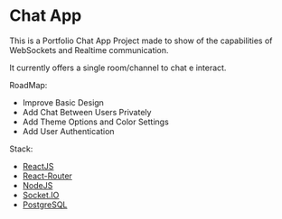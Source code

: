# Chat App

This is a Portfolio Chat App Project made to show of the capabilities of WebSockets and Realtime communication.

It currently offers a single room/channel to chat e interact.

RoadMap: 

- Improve Basic Design
- Add Chat Between Users Privately
- Add Theme Options and Color Settings
- Add User Authentication

Stack:

- [ReactJS](https://github.com/facebook/react)
- [React-Router](https://github.com/remix-run/react-router)
- [NodeJS](https://github.com/nodejs/node)
- [Socket.IO](https://github.com/socketio/socket.io)
- [PostgreSQL](https://github.com/postgres/postgres)
